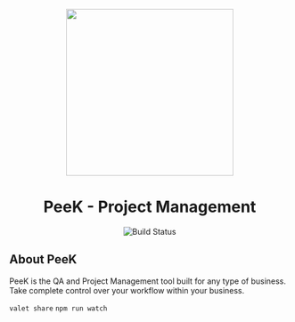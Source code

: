 <p align="center">
    <img src="https://u.stuartd.co.uk/images/YzJkOGE0ZjA2NjA.jpeg" width="300px">
</p>

<h1 align="center">PeeK - Project Management</h1>

<p align="center">
	<img src="https://travis-ci.com/stuartajd/PeeK.svg?token=kCyY76u4c8Qsk25u1mP8&branch=master" alt="Build Status">
</p>

## About PeeK

PeeK is the QA and Project Management tool built for any type of business. Take complete control over your workflow within your business.

`valet share` `npm run watch`

